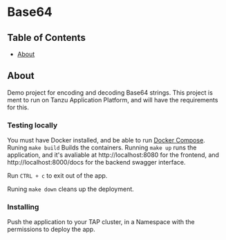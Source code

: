# Base64

## Table of Contents

- [About](#about)


## About <a name = "about"></a>

Demo project for encoding and decoding Base64 strings.
This project is ment to run on Tanzu Application Platform, and will have the requirements for this.

### Testing locally

You must have Docker installed, and be able to run [Docker Compose](https://docs.docker.com/compose/).
Runing `make build` Builds the containers.
Running `make up` runs the application, and it's avaliable at http://localhost:8080 for the frontend, and http://localhost:8000/docs for the backend swagger interface.

Run `CTRL + c` to exit out of the app.

Runing `make down` cleans up the deployment.


### Installing

Push the application to your TAP cluster, in a Namespace with the permissions to deploy the app.


